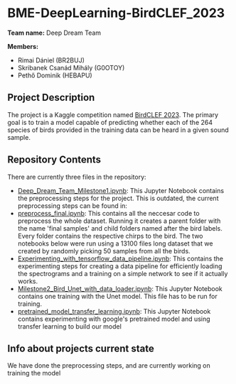 # BME-DeepLearning-BirdCLEF_2023

**Team name:** Deep Dream Team

**Members:**
- Rimai Dániel (BR2BUJ)
- Skribanek Csanád Mihály (G0OTOY)
- Pethő Dominik (HEBAPU)

## Project Description

The project is a Kaggle competition named [BirdCLEF 2023](https://www.kaggle.com/competitions/birdclef-2023). The primary goal is to train a model capable of predicting whether each of the 264 species of birds provided in the training data can be heard in a given sound sample.

## Repository Contents

There are currently three files in the repository:

- [Deep_Dream_Team_Milestone1.ipynb](Deep_Dream_Team_Milestone1.ipynb): This Jupyter Notebook contains the preprocessing steps for the project. This is outdated, the current preprocessing steps can be found in:
- [preprocess_final.ipynb](preprocess_final.ipynb): This contains all the neccesar code to preprocess the whole dataset. Running it creates a parent folder with the name 'final samples' and child folders named after the bird labels. Every folder contains the respective chirps to the bird.
The two notebooks below were run using a 13100 files long dataset that we created by randomly picking 50 samples from all the birds.
- [Experimenting_with_tensorflow_data_pipeline.ipynb](Experimenting_with_tensorflow_data_pipeline.ipynb): This contains the experimenting steps for creating a data pipeline for efficiently loading the spectrograms and a training on a simple network to see if it actually works.
- [Milestone2_Bird_Unet_with_data_loader.ipynb](Milestone2_Bird_Unet_with_data_loader.ipynb): This Jupyter Notebook contains one training with the Unet model. This file has to be run for training.
- [pretrained_model_transfer_learning.ipynb](pretrained_model_transfer_learning.ipynb): This Jupyter Notebook contains experimenting with google's pretrained model and using transfer learning to build our model



## Info about projects current state
We have done the preprocessing steps, and are currently working on training the model
